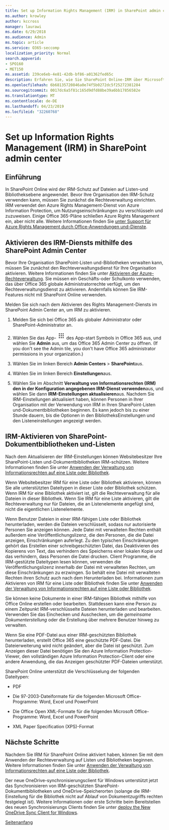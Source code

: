```yaml
---
title: Set up Information Rights Management (IRM) in SharePoint admin center
ms.author: krowley
author: kccross
manager: laurawi
ms.date: 6/29/2018
ms.audience: Admin
ms.topic: article
ms.service: O365-seccomp
localization_priority: Normal
search.appverid:
- SPO160
- MET150
ms.assetid: 239ce6eb-4e81-42db-bf86-a01362fed65c
description: Erfahren Sie, wie Sie SharePoint Online-IRM über Microsoft Azure Active Directory Rights Management Services (RMS) verwenden, um SharePoint-Listen und Dokumentbibliotheken zu schützen.
ms.openlocfilehash: 6b68135720846a0e74f5b0272dc5f25272381284
ms.sourcegitcommit: 0017dc6a5f81c165d9dfd88be39a6bb17856582e
ms.translationtype: MT
ms.contentlocale: de-DE
ms.lasthandoff: 04/23/2019
ms.locfileid: "32260768"
---
```

# <a name="set-up-information-rights-management-irm-in-sharepoint-admin-center"></a>Set up Information Rights Management (IRM) in SharePoint admin center

## <a name="introduction"></a>Einführung

In SharePoint Online wird der IRM-Schutz auf Dateien auf Listen-und Bibliotheksebene angewendet. Bevor Ihre Organisation den IRM-Schutz verwenden kann, müssen Sie zunächst die Rechteverwaltung einrichten. IRM verwendet den Azure Rights Management-Dienst von Azure Information Protection, um Nutzungseinschränkungen zu verschlüsseln und zuzuweisen. Einige Office 365-Pläne schließen Azure Rights Management ein, aber nicht alle. Weitere Informationen finden Sie [unter Support für Azure Rights Management durch Office-Anwendungen und-Dienste](https://docs.microsoft.com/azure/information-protection/understand-explore/office-apps-services-support).
  
## <a name="turn-on-irm-service-using-sharepoint-admin-center"></a>Aktivieren des IRM-Diensts mithilfe des SharePoint Admin Center

Bevor Ihre Organisation SharePoint-Listen und-Bibliotheken verwalten kann, müssen Sie zunächst den Rechteverwaltungsdienst für Ihre Organisation aktivieren. Weitere Informationen finden Sie unter [Aktivieren der Azure-Rechteverwaltung](https://docs.microsoft.com/information-protection/deploy-use/activate-service). Sie müssen ein Geschäfts-oder Schulkonto verwenden, das über Office 365 globale Administratorrechte verfügt, um den Rechteverwaltungsdienst zu aktivieren. Andernfalls können Sie IRM-Features nicht mit SharePoint Online verwenden.
  
Melden Sie sich nach dem Aktivieren des Rights Management-Diensts im SharePoint Admin Center an, um IRM zu aktivieren.
  
1. Melden Sie sich bei Office 365 als globaler Administrator oder SharePoint-Administrator an.
    
2. Wählen Sie das App- ![Start Symbol in der oberen linken Ecke](media/e5aee650-c566-4100-aaad-4cc2355d909f.png) des App-start Symbols in Office 365 aus, und wählen Sie **Admin** aus, um das Office 365 Admin Center zu öffnen. (If you don't see the Admin tile, you don't have Office 365 administrator permissions in your organization.) 
    
3. Wählen Sie im linken Bereich **Admin Centers** \> **SharePoint**aus.
    
4. Wählen Sie im linken Bereich **Einstellungen**aus.
    
5. Wählen Sie im Abschnitt **Verwaltung von Informationsrechten (IRM)** **den in der Konfiguration angegebenen IRM-Dienst verwenden**aus, und wählen Sie dann **IRM-Einstellungen aktualisieren**aus. Nachdem Sie IRM-Einstellungen aktualisiert haben, können Personen in Ihrer Organisation mit der Verwendung von IRM in Ihren SharePoint-Listen und-Dokumentbibliotheken beginnen. Es kann jedoch bis zu einer Stunde dauern, bis die Optionen in den BibliotheksEinstellungen und den Listeneinstellungen angezeigt werden.
    
## <a name="irm-enable-sharepoint-document-libraries-and-lists"></a>IRM-Aktivieren von SharePoint-Dokumentbibliotheken und-Listen
<a name="__toc220831191"> </a>

Nach dem Aktualisieren der IRM-Einstellungen können Websitebesitzer Ihre SharePoint-Listen und-Dokumentbibliotheken IRM-schützen. Weitere Informationen finden Sie unter [Anwenden der Verwaltung von Informationsrechten auf eine Liste oder Bibliothek](apply-irm-to-a-list-or-library.md).
  
Wenn Websitebesitzer IRM für eine Liste oder Bibliothek aktivieren, können Sie alle unterstützten Dateitypen in dieser Liste oder Bibliothek schützen. Wenn IRM für eine Bibliothek aktiviert ist, gilt die Rechteverwaltung für alle Dateien in dieser Bibliothek. Wenn Sie IRM für eine Liste aktivieren, gilt die Rechteverwaltung nur für Dateien, die an Listenelemente angefügt sind, nicht die eigentlichen Listenelemente.
  
Wenn Benutzer Dateien in einer IRM-fähigen Liste oder Bibliothek herunterladen, werden die Dateien verschlüsselt, sodass nur autorisierte Personen Sie anzeigen können. Jede Datei mit verwalteten Rechten enthält außerdem eine Veröffentlichungslizenz, die den Personen, die die Datei anzeigen, Einschränkungen auferlegt. Zu den typischen Einschränkungen gehört das Erstellen einer schreibgeschützten Datei, das Deaktivieren des Kopierens von Text, das verhindern des Speicherns einer lokalen Kopie und das verhindern, dass Personen die Datei drucken. Client Programme, die IRM-gestützte Dateitypen lesen können, verwenden die Veröffentlichungslizenz innerhalb der Datei mit verwalteten Rechten, um diese Einschränkungen zu erzwingen. So behält eine Datei mit verwalteten Rechten ihren Schutz auch nach dem Herunterladen bei. Informationen zum Aktivieren von IRM für eine Liste oder Bibliothek finden Sie unter [Anwenden der Verwaltung von Informationsrechten auf eine Liste oder Bibliothek](apply-irm-to-a-list-or-library.md).
  
Sie können keine Dokumente in einer IRM-fähigen Bibliothek mithilfe von Office Online erstellen oder bearbeiten. Stattdessen kann eine Person zu einem Zeitpunkt IRM-verschlüsselte Dateien herunterladen und bearbeiten. Verwenden Sie das Einchecken und Auschecken, um die *gemeinsame Dokumenterstellung* oder die Erstellung über mehrere Benutzer hinweg zu verwalten. 
  
Wenn Sie eine PDF-Datei aus einer IRM-geschützten Bibliothek herunterladen, erstellt Office 365 eine geschützte PDF-Datei. Die Dateierweiterung wird nicht geändert, aber die Datei ist geschützt. Zum Anzeigen dieser Datei benötigen Sie den Azure Information Protection-Viewer, den vollständigen Azure Information Protection-Client oder eine andere Anwendung, die das Anzeigen geschützter PDF-Dateien unterstützt. 
  
SharePoint Online unterstützt die Verschlüsselung der folgenden Dateitypen:
  
- PDF
    
- Die 97-2003-Dateiformate für die folgenden Microsoft Office-Programme: Word, Excel und PowerPoint
    
- Die Office Open XML-Formate für die folgenden Microsoft Office-Programme: Word, Excel und PowerPoint
    
- XML Paper Specification (XPS)-Format
    
## <a name="next-steps"></a>Nächste Schritte
<a name="__toc220831191"> </a>

Nachdem Sie IRM für SharePoint Online aktiviert haben, können Sie mit dem Anwenden der Rechteverwaltung auf Listen und Bibliotheken beginnen. Weitere Informationen finden Sie unter [Anwenden der Verwaltung von Informationsrechten auf eine Liste oder Bibliothek](apply-irm-to-a-list-or-library.md).
  
Der neue OneDrive-synchronisierungsclient für Windows unterstützt jetzt das Synchronisieren von IRM-geschützten SharePoint-Dokumentbibliotheken und OneDrive-Speicherorten (solange die IRM-Einstellung für die Bibliothek nicht auf Ablauf von Dokumentzugriffs rechten festgelegt ist). Weitere Informationen oder erste Schritte beim Bereitstellen des neuen Synchronisierungs Clients finden Sie unter [deploy the New OneDrive Sync Client for Windows](https://support.office.com/article/3f3a511c-30c6-404a-98bf-76f95c519668).
  
[Seitenanfang](#introduction)  

